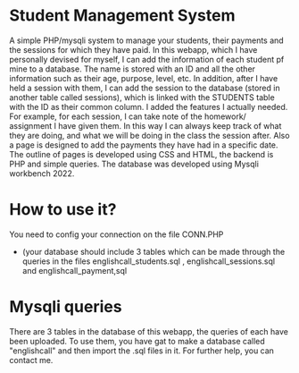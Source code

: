 # Student Management System
A simple PHP/mysqli system to manage your students, their payments and the sessions for which they have paid. 
In this webapp, which I have personally devised for myself, I can add the information of each student pf mine to a database. The name is stored with an ID and all the other information such as their age, purpose, level, etc. 
In addition, after I have held a session with them, I can add the session to the database (stored in another table called sessions), which is linked with the STUDENTS table with the ID as their common column. I added the features I actually needed. For example, for each session, I can take note of the homework/ assignment I have given them. In this way I can always keep track of what they are doing, and what we will be doing in the class the session after. 
Also a page is designed to add the payments they have had in a specific date. 
The outline of pages is developed using CSS and HTML, the backend is PHP and simple queries. The database was developed using Mysqli workbench 2022. 
# How to use it?
You need to config your connection on the file CONN.PHP
* (your database should include 3 tables which can be made through the queries in the files englishcall_students.sql , englishcall_sessions.sql  and englishcall_payment,sql
# Mysqli queries
There are 3 tables in the database of this webapp, the queries of each have been uploaded. To use them, you have gat to make a database called "englishcall" and then import the .sql files in it. For further help, you can contact me. 
